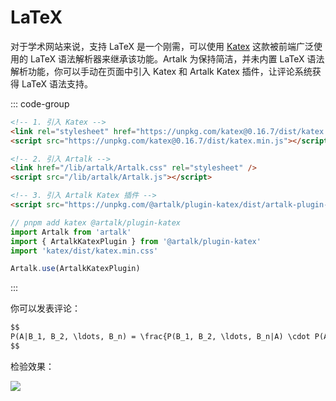 # LaTeX

对于学术网站来说，支持 LaTeX 是一个刚需，可以使用 [Katex](https://katex.org/) 这款被前端广泛使用的 LaTeX 语法解析器来继承该功能。Artalk 为保持简洁，并未内置 LaTeX 语法解析功能，你可以手动在页面中引入 Katex 和 Artalk Katex 插件，让评论系统获得 LaTeX 语法支持。

::: code-group

```html [浏览器引入]
<!-- 1. 引入 Katex -->
<link rel="stylesheet" href="https://unpkg.com/katex@0.16.7/dist/katex.min.css" />
<script src="https://unpkg.com/katex@0.16.7/dist/katex.min.js"></script>

<!-- 2. 引入 Artalk -->
<link href="/lib/artalk/Artalk.css" rel="stylesheet" />
<script src="/lib/artalk/Artalk.js"></script>

<!-- 3. 引入 Artalk Katex 插件 -->
<script src="https://unpkg.com/@artalk/plugin-katex/dist/artalk-plugin-katex.js"></script>
```

```ts [Node 引入]
// pnpm add katex @artalk/plugin-katex
import Artalk from 'artalk'
import { ArtalkKatexPlugin } from '@artalk/plugin-katex'
import 'katex/dist/katex.min.css'

Artalk.use(ArtalkKatexPlugin)
```

:::

你可以发表评论：

```md
$$
P(A|B_1, B_2, \ldots, B_n) = \frac{P(B_1, B_2, \ldots, B_n|A) \cdot P(A)}{P(B_1, B_2, \ldots, B_n)}
$$
```

检验效果：

![](/images/latex-support/1.png)

